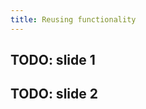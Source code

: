 ```yaml
---
title: Reusing functionality
---
```


<section>

## TODO: slide 1

</section>


<section>

## TODO: slide 2

</section>
